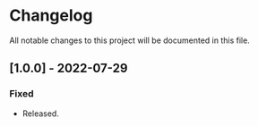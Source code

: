 # Changelog
All notable changes to this project will be documented in this file.

## [1.0.0] - 2022-07-29
### Fixed
- Released.

<!-- [1.0.1]: https://github.com/takuya-motoshima/deep-fusion/compare/v1.0.0...v1.0.1 -->